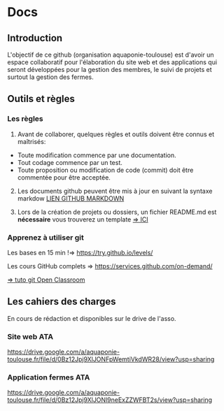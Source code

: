 # Docs

## Introduction

L'objectif de ce github (organisation aquaponie-toulouse) est d'avoir un espace collaboratif pour l'élaboration du site web et des applications qui seront développées pour la gestion des membres, le suivi de projets et surtout la gestion des fermes.

## Outils et règles

### Les règles

1. Avant de collaborer, quelques règles et outils doivent être connus et maîtrisés:
  - Toute modification commence par une documentation.
  - Tout codage commence par un test.
  - Toute proposition ou modification de code (commit) doit être commentée pour être acceptée.

2. Les documents github peuvent être mis à jour en suivant la syntaxe markdow [LIEN GITHUB MARKDOWN](https://guides.github.com/features/mastering-markdown/)

3. Lors de la création de projets ou dossiers, un fichier README.md est <strong>nécessaire</strong> vous trouverez un template [=> ICI](https://gist.github.com/PurpleBooth/109311bb0361f32d87a2)

### Apprenez à utiliser git

Les bases en 15 min !=> https://try.github.io/levels/

Les cours GitHub complets => https://services.github.com/on-demand/

[=> tuto git Open Classroom](https://openclassrooms.com/courses/gerez-vos-codes-source-avec-git)

## Les cahiers des charges

En cours de rédaction et disponibles sur le drive de l'asso.

### Site web ATA

https://drive.google.com/a/aquaponie-toulouse.fr/file/d/0Bz12Jpj9XlJONFpWemtiVkdWR28/view?usp=sharing

### Application fermes ATA

https://drive.google.com/a/aquaponie-toulouse.fr/file/d/0Bz12Jpj9XlJONl9neExZZWFBT2s/view?usp=sharing
